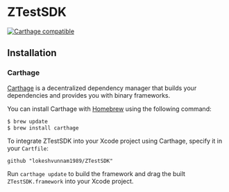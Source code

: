 # ZTestSDK

[![Carthage compatible](https://img.shields.io/badge/Carthage-compatible-4BC51D.svg?style=flat)](https://github.com/Carthage/Carthage)

## Installation

### Carthage

[Carthage](https://github.com/Carthage/Carthage) is a decentralized dependency manager that builds your dependencies and provides you with binary frameworks.

You can install Carthage with [Homebrew](http://brew.sh/) using the following command:

```bash
$ brew update
$ brew install carthage
```

To integrate ZTestSDK into your Xcode project using Carthage, specify it in your `Cartfile`:

```ogdl
github "lokeshvunnam1989/ZTestSDK"
```

Run `carthage update` to build the framework and drag the built `ZTestSDK.framework` into your Xcode project.


